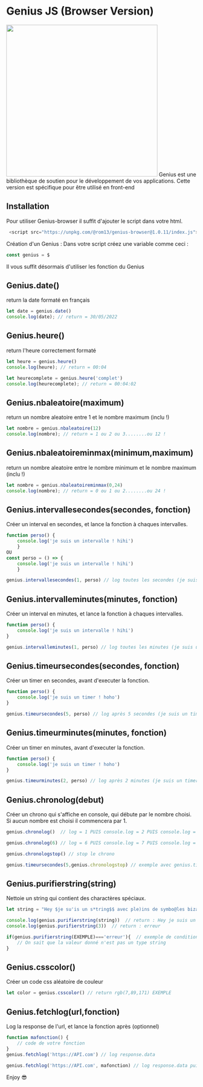 # Genius JS (Browser Version)
<img src="https://zupimages.net/up/22/22/09ru.png" width="400" />
Genius est une bibliothèque de soutien pour le développement de vos applications.
Cette version est spécifique pour être utilisé en front-end

## Installation

Pour utiliser Genius-browser il suffit d'ajouter le script dans votre html.

```javascript
 <script src="https://unpkg.com/@rom13/genius-browser@1.0.11/index.js"></script>

```

Création d'un Genius :
Dans votre script créez une variable comme ceci :
```javascript
const genius = $
```
Il vous suffit désormais d'utiliser les fonction du Genius

## Genius.date()

return la date formaté en français 

```javascript
let date = genius.date()
console.log(date); // return = 30/05/2022
```

## Genius.heure()

return l'heure correctement formaté

```javascript
let heure = genius.heure()
console.log(heure); // return = 00:04

let heurecomplete = genius.heure('complet')
console.log(heurecomplete); // return = 00:04:02
```

## Genius.nbaleatoire(maximum)

return un nombre aleatoire entre 1 et le nombre maximum (inclu !)

```javascript
let nombre = genius.nbaleatoire(12)
console.log(nombre); // return = 1 ou 2 ou 3........ou 12 !
```

## Genius.nbaleatoireminmax(minimum,maximum)

return un nombre aleatoire entre le nombre minimum et le nombre maximum (inclu !)

```javascript
let nombre = genius.nbaleatoireminmax(0,24)
console.log(nombre); // return = 0 ou 1 ou 2........ou 24 !
```

## Genius.intervallesecondes(secondes, fonction)
Créer un interval en secondes, et lance la fonction à chaques intervalles.

```javascript
function perso() {
    console.log('je suis un intervalle ! hihi')
    }
OU
const perso = () => {
    console.log('je suis un intervalle ! hihi')
    }

genius.intervallesecondes(1, perso) // log toutes les secondes (je suis un intervalle ! hihi)
```
## Genius.intervalleminutes(minutes, fonction)
Créer un interval en minutes, et lance la fonction à chaques intervalles.

```javascript
function perso() {
    console.log('je suis un intervalle ! hihi')
}

genius.intervalleminutes(1, perso) // log toutes les minutes (je suis un intervalle ! hihi)
```
## Genius.timeursecondes(secondes, fonction) 
Créer un timer en secondes, avant d'executer la fonction.

```javascript
function perso() {
    console.log('je suis un timer ! hoho')
}

genius.timeursecondes(5, perso) // log après 5 secondes (je suis un timer ! hoho)
```
## Genius.timeurminutes(minutes, fonction) 
Créer un timer en minutes, avant d'executer la fonction.

```javascript
function perso() {
    console.log('je suis un timer ! hoho')
}

genius.timeurminutes(2, perso) // log après 2 minutes (je suis un timer ! hoho)
```

## Genius.chronolog(debut) 
Créer un chrono qui s'affiche en console, qui débute par le nombre choisi.
Si aucun nombre est choisi il commencera par 1.

```javascript
genius.chronolog()  // log = 1 PUIS console.log = 2 PUIS console.log = 3 ....etc chaques secondes

genius.chronolog(6) // log = 6 PUIS console.log = 7 PUIS console.log = 8 ....etc chaques secondes

genius.chronologstop() // stop le chrono

genius.timeursecondes(5,genius.chronologstop) // exemple avec genius.timeursecondes, au bout de 5 secondes le chrono est stopppé.
```
## Genius.purifierstring(string) 
Nettoie un string qui contient des charactères spéciaux.

```javascript
let string = "Hey $je su'is un s*tring$$ avec ple)ins de symbo@les biza%rres^^ hihi."

console.log(genius.purifierstring(string))  // return : Hey je suis un string avec pleins de symboles bizarres hihi.
console.log(genius.purifierstring(3))  // return : erreur

if(genius.purifierstring(EXEMPLE)==='erreur'){  // exemple de condition
    // On sait que la valeur donné n'est pas un type string
}
```

## Genius.csscolor()
Créer un code css aléatoire de couleur

```javascript
let color = genius.csscolor() // return rgb(7,89,171) EXEMPLE
```

## Genius.fetchlog(url,fonction) 
Log la response de l'url, et lance la fonction après (optionnel)

```javascript
function mafonction() {
    // code de votre fonction
}
genius.fetchlog('https://API.com') // log response.data

genius.fetchlog('https://API.com', mafonction) // log response.data puis execute la fonction

```

Enjoy :sunglasses:


